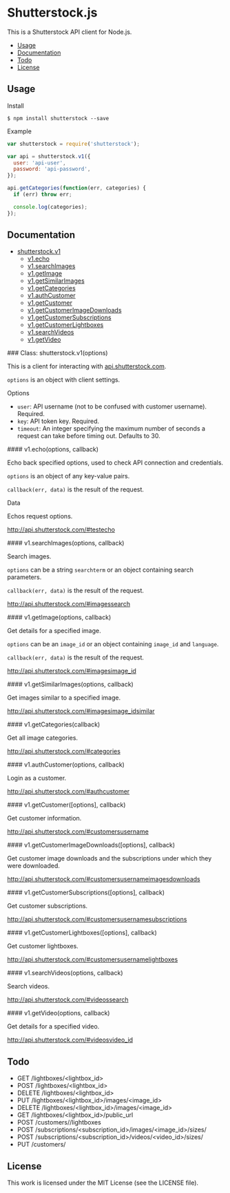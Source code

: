 # Shutterstock.js

This is a Shutterstock API client for Node.js.

 * [Usage](#usage)
 * [Documentation](#documentation)
 * [Todo](#todo)
 * [License](#license)

## Usage

Install

``` console
$ npm install shutterstock --save
```

Example

``` javascript
var shutterstock = require('shutterstock');

var api = shutterstock.v1({
  user: 'api-user',
  password: 'api-password',
});

api.getCategories(function(err, categories) {
  if (err) throw err;

  console.log(categories);
});
```

## Documentation

 * [shutterstock.v1](#v1)
   * [v1.echo](#v1.echo)
   * [v1.searchImages](#v1.searchImages)
   * [v1.getImage](#v1.getImage)
   * [v1.getSimilarImages](#v1.getSimilarImages)
   * [v1.getCategories](#v1.getCategories)
   * [v1.authCustomer](#v1.authCustomer)
   * [v1.getCustomer](#v1.getCustomer)
   * [v1.getCustomerImageDownloads](#v1.getCustomerImageDownloads)
   * [v1.getCustomerSubscriptions](#v1.getCustomerSubscriptions)
   * [v1.getCustomerLightboxes](#v1.getCustomerLightboxes)
   * [v1.searchVideos](#v1.searchVideos)
   * [v1.getVideo](#v1.getVideo)

<a name="v1"/>
### Class: shutterstock.v1(options)

This is a client for interacting with [api.shutterstock.com](http://api.shutterstock.com).

`options` is an object with client settings.

Options

 * `user`: API username (not to be confused with customer username). Required.
 * `key`: API token key. Required.
 * `timeout`: An integer specifying the maximum number of seconds a request can take before timing out. Defaults to 30.

<a name="v1.echo"/>
#### v1.echo(options, callback)

Echo back specified options, used to check API connection and credentials.

`options` is an object of any key-value pairs.

`callback(err, data)` is the result of the request.

Data

Echos request options.

http://api.shutterstock.com/#testecho

<a name="v1.searchImages"/>
#### v1.searchImages(options, callback)

Search images.

`options` can be a string `searchterm` or an object containing search parameters.

`callback(err, data)` is the result of the request.

http://api.shutterstock.com/#imagessearch

<a name="v1.getImage"/>
#### v1.getImage(options, callback)

Get details for a specified image.

`options` can be an `image_id` or an object containing `image_id` and `language`.

`callback(err, data)` is the result of the request.

http://api.shutterstock.com/#imagesimage_id

<a name="v1.getSimilarImages"/>
#### v1.getSimilarImages(options, callback)

Get images similar to a specified image.

http://api.shutterstock.com/#imagesimage_idsimilar

<a name="v1.getCategories"/>
#### v1.getCategories(callback)

Get all image categories.

http://api.shutterstock.com/#categories

<a name="v1.authCustomer"/>
#### v1.authCustomer(options, callback)

Login as a customer.

http://api.shutterstock.com/#authcustomer

<a name="v1.getCustomer"/>
#### v1.getCustomer([options], callback)

Get customer information.

http://api.shutterstock.com/#customersusername

<a name="v1.getCustomerImageDownloads"/>
#### v1.getCustomerImageDownloads([options], callback)

Get customer image downloads and the subscriptions under which they
were downloaded.

http://api.shutterstock.com/#customersusernameimagesdownloads

<a name="v1.getCustomerSubscriptions"/>
#### v1.getCustomerSubscriptions([options], callback)

Get customer subscriptions.

http://api.shutterstock.com/#customersusernamesubscriptions

<a name="v1.getCustomerLightboxes"/>
#### v1.getCustomerLightboxes([options], callback)

Get customer lightboxes.

http://api.shutterstock.com/#customersusernamelightboxes

<a name="v1.searchVideos"/>
#### v1.searchVideos(options, callback)

Search videos.

http://api.shutterstock.com/#videossearch

<a name="v1.getVideo"/>
#### v1.getVideo(options, callback)

Get details for a specified video.

http://api.shutterstock.com/#videosvideo_id

## Todo

 * GET /lightboxes/<lightbox_id>
 * POST /lightboxes/<lightbox_id>
 * DELETE /lightboxes/<lightbox_id>
 * PUT /lightboxes/<lightbox_id>/images/<image_id>
 * DELETE /lightboxes/<lightbox_id>/images/<image_id>
 * GET /lightboxes/<lightbox_id>/public_url
 * POST /customers/<username>/lightboxes
 * POST /subscriptions/<subscription_id>/images/<image_id>/sizes/<size>
 * POST /subscriptions/<subscription_id>/videos/<video_id>/sizes/<size>
 * PUT /customers/<username>

## License

This work is licensed under the MIT License (see the LICENSE file).
